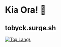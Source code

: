 # Kia Ora! 👋

<a href="https://tobyck.surge.sh">tobyck.surge.sh</a>
---
[![Top Langs](https://github-readme-stats.vercel.app/api/top-langs/?username=TobyCK&theme=dark)](https://github.com/TobyCK/github-readme-stats)
